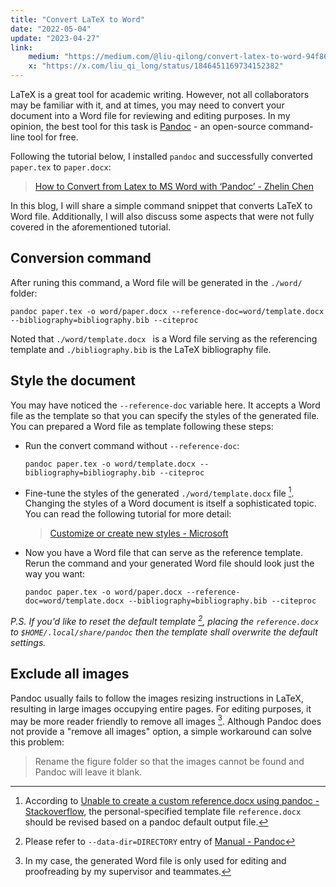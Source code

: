 ```yaml
---
title: "Convert LaTeX to Word"
date: "2022-05-04"
update: "2023-04-27"
link:
    medium: "https://medium.com/@liu-qilong/convert-latex-to-word-94f863f4dbdc"
    x: "https://x.com/liu_qi_long/status/1846451169734152382"
---
```


LaTeX is a great tool for academic writing. However, not all collaborators may be familiar with it, and at times, you may need to convert your document into a Word file for reviewing and editing purposes. In my opinion, the best tool for this task is [Pandoc](https://pandoc.org) - an open-source command-line tool for free.

Following the tutorial below, I installed `pandoc` and successfully converted `paper.tex` to `paper.docx`:

> [How to Convert from Latex to MS Word with ‘Pandoc’ - Zhelin Chen](https://medium.com/@zhelinchen91/how-to-convert-from-latex-to-ms-word-with-pandoc-f2045a762293)

In this blog, I will share a simple command snippet that converts LaTeX to Word file. Additionally, I will also discuss some aspects that were not fully covered in the aforementioned tutorial.

## Conversion command

After runing this command, a Word file will be generated in the `./word/` folder:

```
pandoc paper.tex -o word/paper.docx --reference-doc=word/template.docx --bibliography=bibliography.bib --citeproc
```

Noted that `./word/template.docx ` is a Word file serving as the referencing template and `./bibliography.bib` is the LaTeX bibliography file.

## Style the document

You may have noticed the `--reference-doc` variable here. It accepts a Word file as the template so that you can specify the styles of the generated file. You can prepared a Word file as template following these steps:

- Run the convert command without `--reference-doc`:
	```
	pandoc paper.tex -o word/template.docx --bibliography=bibliography.bib --citeproc
	```
- Fine-tune the styles of the generated `./word/template.docx` file [^1]. Changing the styles of a Word document is itself a sophisticated topic. You can read the following tutorial for more detail:
	> [Customize or create new styles - Microsoft](https://support.microsoft.com/en-us/office/customize-or-create-new-styles-d38d6e47-f6fc-48eb-a607-1eb120dec563)
- Now you have a Word file that can serve as the reference template. Rerun the command and your generated Word file should look just the way you want:
	```
	pandoc paper.tex -o word/paper.docx --reference-doc=word/template.docx --bibliography=bibliography.bib --citeproc
	```

[^1]: According to [Unable to create a custom reference.docx using pandoc - Stackoverflow](https://stackoverflow.com/questions/58642039/unable-to-create-a-custom-reference-docx-using-pandoc), the personal-specified template file `reference.docx` should be revised based on a pandoc default output file.

_P.S. If you'd like to reset the default template [^2], placing the `reference.docx` to `$HOME/.local/share/pandoc` then the template shall overwrite the default settings._

[^2]: Please refer to `--data-dir=DIRECTORY` entry of [Manual - Pandoc](https://pandoc.org/MANUAL.html)

## Exclude all images

Pandoc usually fails to follow the images resizing instructions in LaTeX, resulting in large images occupying entire pages. For editing purposes, it may be more reader friendly to remove all images [^3]. Although Pandoc does not provide a "remove all images" option, a simple workaround can solve this problem: 

> Rename the figure folder so that the images cannot be found and Pandoc will leave it blank.

[^3]: In my case, the generated Word file is only used for editing and proofreading by my supervisor and teammates.